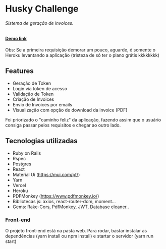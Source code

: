 # Husky Challenge
######  Sistema de geração de invoices.

#### [Demo link](https://invoices-six.vercel.app/login)
Obs: Se a primeira requisição demorar um pouco, aguarde, é somente o Heroku levantando a aplicação (tristeza de só ter o plano grátis kkkkkkkk)
## Features
- Geração de Token
- Login via token de acesso
- Validação de Token
- Criação de Invoices
- Envio de Invoices por emails
- Visualização com opção de download da invoice (PDF)

Foi priorizado o "caminho feliz" da aplicação, fazendo assim que o usuário consiga passar pelos requisitos e chegar ao outro lado.

## Tecnologias utilizadas
- Ruby on Rails
- Rspec
- Postgres
- React
- Material Ui (https://mui.com/pt/)
- Yarn
- Vercel
- Heroku
- PDFMonkey (https://www.pdfmonkey.io/)
- Bibliotecas js: axios, react-router-dom, moment...
- Gems: Rake-Cors, PdfMonkey, JWT, Database cleaner..
 
### Front-end 
O projeto front-end está na pasta web.
Para rodar, bastar instalar as dependências (yarn install ou npm install)
e startar o servidor (yarn run start)


